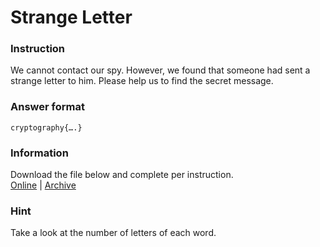 # Strange Letter

### Instruction

We cannot contact our spy. However, we found that someone had sent a strange letter to him. Please help us to find the secret message.

### Answer format

`cryptography{….}`

### Information

Download the file below and complete per instruction.  
[Online](https://storage.googleapis.com/secplayground-event/halfyear2022/Type%20Approve%20Certification.eml) | [Archive](Type%20Approve%20Certification.eml)

### Hint

Take a look at the number of letters of each word.
